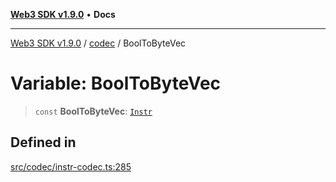 [**Web3 SDK v1.9.0**](../../../README.md) • **Docs**

***

[Web3 SDK v1.9.0](../../../globals.md) / [codec](../README.md) / BoolToByteVec

# Variable: BoolToByteVec

> `const` **BoolToByteVec**: [`Instr`](../type-aliases/Instr.md)

## Defined in

[src/codec/instr-codec.ts:285](https://github.com/Mystic-Nayy/alephium-web3/blob/c1afd789a197ce5fe21f08c2965942090157c33d/packages/web3/src/codec/instr-codec.ts#L285)
